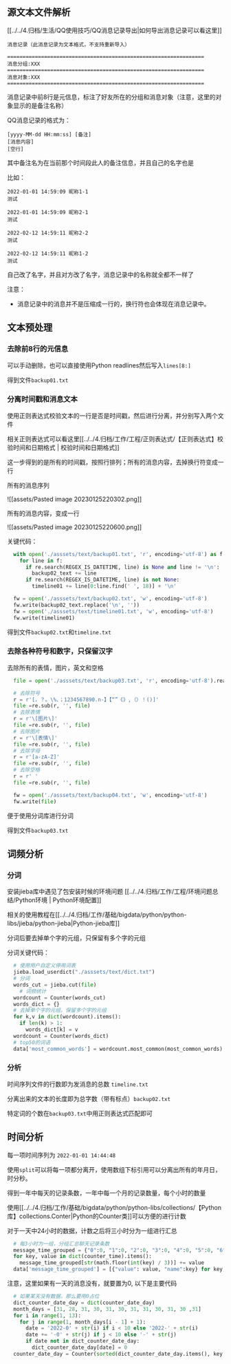 
## 源文本文件解析

[[../../4.归档/生活/QQ使用技巧/QQ消息记录导出|如何导出消息记录可以看这里]]

```text
消息记录（此消息记录为文本格式，不支持重新导入）

================================================================
消息分组:XXX
================================================================
消息对象:XXX
================================================================

```

消息记录中前8行是元信息，标注了好友所在的分组和消息对象（注意，这里的对象显示的是备注名称）

QQ消息记录的格式为：

```text
[yyyy-MM-dd HH:mm:ss] [备注]
[消息内容]
[空行]
```

其中备注名为在当前那个时间段此人的备注信息，并且自己的名字也是

比如：

```
2022-01-01 14:59:09 昵称1-1
测试

2022-01-01 14:59:09 昵称2-1
测试

2022-02-12 14:59:11 昵称2-2
测试

2022-02-12 14:59:11 昵称1-2
测试

```

自己改了名字，并且对方改了名字，消息记录中的名称就全都不一样了

注意：
- 消息记录中的消息并不是压缩成一行的，换行符也会体现在消息记录中。

## 文本预处理

### 去除前8行的元信息

可以手动删除，也可以直接使用Python readlines然后写入`lines[8:]`

得到文件`backup01.txt`

### 分离时间戳和消息文本

使用正则表达式校验文本的一行是否是时间戳，然后进行分离，并分别写入两个文件

相关正则表达式可以看这里[[../../4.归档/工作/工程/正则表达式/【正则表达式】校验时间和日期格式 | 校验时间和日期格式]]

这一步得到的是所有的时间戳，按照行排列；所有的消息内容，去掉换行符变成一行

所有的消息序列

![[assets/Pasted image 20230125220302.png]]

所有的消息内容，变成一行

![[assets/Pasted image 20230125220600.png]]


关键代码：

```python
  with open('./asssets/text/backup01.txt', 'r', encoding='utf-8') as f:
    for line in f:
      if re.search(REGEX_IS_DATETIME, line) is None and line != '\n':
        backup02_text += line
      if re.search(REGEX_IS_DATETIME, line) is not None:
        timeline01 += line[0:line.find(' ', 18)] + '\n'

  fw = open('./asssets/text/backup02.txt', 'w', encoding='utf-8')
  fw.write(backup02_text.replace('\n', ''))
  fw = open('./asssets/text/timeline01.txt', 'w', encoding='utf-8')
  fw.write(timeline01)
```

得到文件`backup02.txt`和`timeline.txt`

### 去除各种符号和数字，只保留汉字

去除所有的表情，图片，英文和空格

```python
  file = open('./asssets/text/backup03.txt', 'r', encoding='utf-8').read()

  # 去除符号
  r = r'[，？。\%、；1234567890.n-】【“”《》,（）！()]'
  file =re.sub(r, '', file)
  # 去除表情
  r = r'\[图片\]'
  file =re.sub(r, '', file)
  # 去除图片
  r = r'\[表情\]'
  file =re.sub(r, '', file)
  # 去除字母
  r = r'[a-zA-Z]'
  file =re.sub(r, '', file)
  # 去除空格
  r = r' '
  file =re.sub(r, '', file)

  fw = open('./asssets/text/backup04.txt', 'w', encoding='utf-8')
  fw.write(file)
```

便于使用分词库进行分词

得到文件`backup03.txt`

## 词频分析

### 分词

安装jieba库中遇见了包安装时候的环境问题 [[../../4.归档/工作/工程/环境问题总结/Python环境 | Python环境配置]]

相关的使用教程在[[../../4.归档/工作/基础/bigdata/python/python-libs/jieba/python-jieba|Python-jieba库]]

分词后要去掉单个字的元组，只保留有多个字的元组

分词关键代码：

```python
  # 使用用户自定义停用词表
  jieba.load_userdict("./asssets/text/dict.txt")
  # 分词
  words_cut = jieba.cut(file)
    # 词频统计
  wordcount = Counter(words_cut)
  words_dict = {}
  # 去掉单个字的元组，保留多个字的元组
  for k,v in dict(wordcount).items():
    if len(k) > 1:
      words_dict[k] = v
  wordcount = Counter(words_dict)
  # top50的词语
  data['most_common_words'] = wordcount.most_common(most_common_words)
```

### 分析

时间序列文件的行数即为发消息的总数 `timeline.txt`

分离出来的文本的长度即为总字数（带有标点）`backup02.txt`

特定词的个数在`backup03.txt`中用正则表达式匹配即可

## 时间分析

每一项时间序列为 `2022-01-01 14:44:48`

使用`split`可以将每一项都分离开，使用数组下标引用可以分离出所有的年月日，时分秒。

得到一年中每天的记录条数，一年中每一个月的记录数量，每个小时的数量

使用[[../../4.归档/工作/基础/bigdata/python/python-libs/collections/【Python库】collections.Conter|Python的Counter类]]可以方便的进行计数

对于一天中24小时的数据，计数之后将三小时分为一组进行汇总

```python
  # 每3小时为一组，分组汇总聊天记录条数
  message_time_grouped = {"0":0, "1":0, "2":0, "3":0, "4":0, "5":0, "6": 0, "7":0}
  for key, value in dict(counter_time).items():
    message_time_grouped[str(math.floor(int(key) / 3))] += value
  data['message_time_grouped'] = [{"value": value, "name":key} for key, value in message_time_grouped.items()]

```

注意，这里如果有一天的消息没有，就要置为0, 以下是主要代码

```python
  # 如果某天没有数据，那么要用0占位
  dict_counter_date_day = dict(counter_date_day)
  month_days = [31, 28, 31, 30, 31, 30, 31, 31, 30, 31, 30 ,31]
  for i in range(1, 13):
    for j in range(1, month_days[i - 1] + 1):
      date = '2022-0' + str(i) if i < 10 else '2022-' + str(i)
      date += '-0' + str(j) if j < 10 else '-' + str(j)
      if date not in dict_counter_date_day:
        dict_counter_date_day[date] = 0
  counter_date_day = Counter(sorted(dict_counter_date_day.items(), key = lambda v:v[0]))
```



